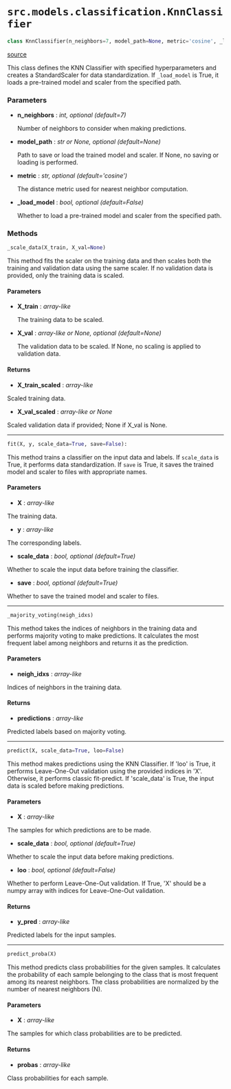 # `src.models.classification.KnnClassifier`

```python
class KnnClassifier(n_neighbors=7, model_path=None, metric='cosine', _load_model=False)
```
[source](../src/models/classification/knn_classifier.py)

This class defines the KNN Classifier with specified hyperparameters 
        and creates a StandardScaler for data standardization. If `_load_model` 
        is True, it loads a pre-trained model and scaler from the specified path.

### Parameters

- **n_neighbors** : _int, optional (default=7)_
    
    Number of neighbors to consider when making predictions.

- **model_path** : _str or None, optional (default=None)_
    
    Path to save or load the trained model and scaler. If None, no 
    saving or loading is performed.

- **metric** : _str, optional (default='cosine')_
    
    The distance metric used for nearest neighbor computation.

- **_load_model** : _bool, optional (default=False)_
    
    Whether to load a pre-trained model and scaler from the specified 
    path.

### Methods
```python
_scale_data(X_train, X_val=None)
```
This method fits the scaler on the training data and then scales both 
        the training and validation data using the same scaler. If no validation 
        data is provided, only the training data is scaled.

#### Parameters
- **X_train** : _array-like_

    The training data to be scaled.

- **X_val** : _array-like or None, optional (default=None)_

    The validation data to be scaled. If None, no scaling is applied to 
    validation data.

#### Returns
- **X_train_scaled** : _array-like_

Scaled training data.

- **X_val_scaled** : _array-like or None_

Scaled validation data if provided; None if X_val is None.

___
```python
fit(X, y, scale_data=True, save=False):
```
This method trains a classifier on the input data and labels. If 
`scale_data` is True, it performs data standardization. If `save` is 
True, it saves the trained model and scaler to files with appropriate 
names.

#### Parameters
- **X** : _array-like_

The training data.

- **y** : _array-like_

The corresponding labels.

- **scale_data** : _bool, optional (default=True)_

Whether to scale the input data before training the classifier.

- **save** : _bool, optional (default=True)_

Whether to save the trained model and scaler to files.

___
```python
_majority_voting(neigh_idxs)
```
This method takes the indices of neighbors in the training data and 
performs majority voting to make predictions. It calculates the most 
frequent label among neighbors and returns it as the prediction.

#### Parameters
- **neigh_idxs** : _array-like_

Indices of neighbors in the training data.

#### Returns
- **predictions** : _array-like_

Predicted labels based on majority voting.

___
```python
predict(X, scale_data=True, loo=False)
```
This method makes predictions using the KNN Classifier. If 'loo' is 
True, it performs Leave-One-Out validation using the provided indices 
in 'X'. Otherwise, it performs classic fit-predict. If 'scale_data' is 
True, the input data is scaled before making predictions.

#### Parameters
- **X** : _array-like_

The samples for which predictions are to be made.

- **scale_data** : _bool, optional (default=True)_

Whether to scale the input data before making predictions.

- **loo** : _bool, optional (default=False)_

Whether to perform Leave-One-Out validation. If True, 'X' should be 
a numpy array with indices for Leave-One-Out validation.

#### Returns
- **y_pred** : _array-like_

Predicted labels for the input samples.

___
```python
predict_proba(X)
```
This method predicts class probabilities for the given samples. It 
calculates the probability of each sample belonging to the class that 
is most frequent among its nearest neighbors. The class probabilities 
are normalized by the number of nearest neighbors (N).

#### Parameters
- **X** : _array-like_

The samples for which class probabilities are to be predicted.

#### Returns
- **probas** : _array-like_

Class probabilities for each sample.